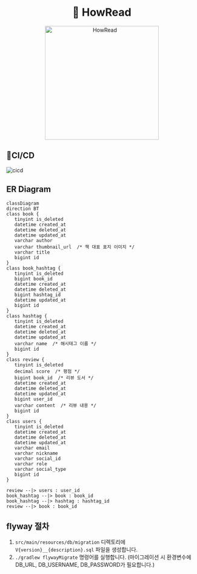 <div align="center">

# 📖 HowRead

<img width="300px" src="https://github.com/sadang-boogi/howread-back/assets/120021021/3fafbae0-71a1-45e3-acb8-281f0c722c75" alt="HowRead"/>

</div>

## CI/CD

![cicd](https://github.com/user-attachments/assets/14a527ef-6416-426e-b31d-d25fce202c98)
 
## ER Diagram

```mermaid
classDiagram
direction BT
class book {
   tinyint is_deleted
   datetime created_at
   datetime deleted_at
   datetime updated_at
   varchar author
   varchar thumbnail_url  /* 책 대표 표지 이미지 */
   varchar title
   bigint id
}
class book_hashtag {
   tinyint is_deleted
   bigint book_id
   datetime created_at
   datetime deleted_at
   bigint hashtag_id
   datetime updated_at
   bigint id
}
class hashtag {
   tinyint is_deleted
   datetime created_at
   datetime deleted_at
   datetime updated_at
   varchar name  /* 해시태그 이름 */
   bigint id
}
class review {
   tinyint is_deleted
   decimal score  /* 평점 */
   bigint book_id  /* 리뷰 도서 */
   datetime created_at
   datetime deleted_at
   datetime updated_at
   bigint user_id
   varchar content  /* 리뷰 내용 */
   bigint id
}
class users {
   tinyint is_deleted
   datetime created_at
   datetime deleted_at
   datetime updated_at
   varchar email
   varchar nickname
   varchar social_id
   varchar role
   varchar social_type
   bigint id
}

review --|> users : user_id
book_hashtag --|> book : book_id
book_hashtag --|> hashtag : hashtag_id
review --|> book : book_id

```

## flyway 절차

1. `src/main/resources/db/migration` 디렉토리에 `V{version}__{description}.sql` 파일을 생성합니다.
2. `./gradlew flywayMigrate` 명령어를 실행합니다. (마이그레이션 시 환경변수에 DB_URL, DB_USERNAME, DB_PASSWORD가 필요합니다.)
